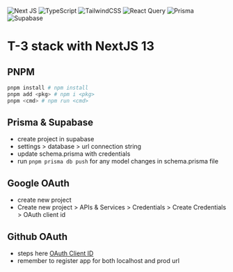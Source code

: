 ![Next JS](https://img.shields.io/badge/Next-black?style=for-the-badge&logo=next.js&logoColor=white)
![TypeScript](https://img.shields.io/badge/typescript-%23007ACC.svg?style=for-the-badge&logo=typescript&logoColor=white)
![TailwindCSS](https://img.shields.io/badge/tailwindcss-%2338B2AC.svg?style=for-the-badge&logo=tailwind-css&logoColor=white)
![React Query](https://img.shields.io/badge/-React%20Query-FF4154?style=for-the-badge&logo=react%20query&logoColor=white)
![Prisma](https://img.shields.io/badge/Prisma-3982CE?style=for-the-badge&logo=Prisma&logoColor=white)
![Supabase](https://img.shields.io/badge/Supabase-3ECF8E?style=for-the-badge&logo=supabase&logoColor=white)

# T-3 stack with NextJS 13

## PNPM
```sh
pnpm install # npm install
pnpm add <pkg> # npm i <pkg>
pnpm <cmd> # npm run <cmd>
```

## Prisma & Supabase
- create project in supabase
- settings > database > url connection string
- update schema.prisma with credentials
- run `pnpm prisma db push` for any model changes in schema.prisma file

## Google OAuth
- create new project
- Create new project > APIs & Services > Credentials > Create Credentials > OAuth client id

## Github OAuth
- steps here [OAuth Client ID](https://scribehow.com/shared/Register_a_GitHub_OAuth_App__JddVsK99QbCZc8qILhFZKw)
- remember to register app for both localhost and prod url



